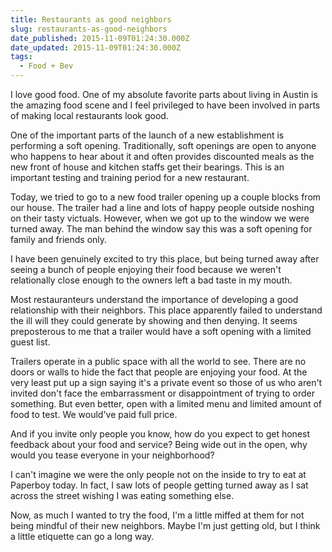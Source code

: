 ```yaml
---
title: Restaurants as good neighbors
slug: restaurants-as-good-neighbors
date_published: 2015-11-09T01:24:30.000Z
date_updated: 2015-11-09T01:24:30.000Z
tags:
  - Food + Bev
---
```


I love good food. One of my absolute favorite parts about living in Austin is the amazing food scene and I feel privileged to have been involved in parts of making local restaurants look good.

One of the important parts of the launch of a new establishment is performing a soft opening. Traditionally, soft openings are open to anyone who happens to hear about it and often provides discounted meals as the new front of house and kitchen staffs get their bearings. This is an important testing and training period for a new restaurant.

Today, we tried to go to a new food trailer opening up a couple blocks from our house. The trailer had a line and lots of happy people outside noshing on their tasty victuals. However, when we got up to the window we were turned away. The man behind the window say this was a soft opening for family and friends only.

I have been genuinely excited to try this place, but being turned away after seeing a bunch of people enjoying their food because we weren't relationally close enough to the owners left a bad taste in my mouth.

Most restauranteurs understand the importance of developing a good relationship with their neighbors. This place apparently failed to understand the ill will they could generate by showing and then denying. It seems preposterous to me that a trailer would have a soft opening with a limited guest list.

Trailers operate in a public space with all the world to see. There are no doors or walls to hide the fact that people are enjoying your food. At the very least put up a sign saying it's a private event so those of us who aren't invited don't face the embarrassment or disappointment of trying to order something. But even better, open with a limited menu and limited amount of food to test. We would've paid full price.

And if you invite only people you know, how do you expect to get honest feedback about your food and service? Being wide out in the open, why would you tease everyone in your neighborhood?

I can't imagine we were the only people not on the inside to try to eat at Paperboy today. In fact, I saw lots of people getting turned away as I sat across the street wishing I was eating something else.

Now, as much I wanted to try the food, I'm a little miffed at them for not being mindful of their new neighbors. Maybe I'm just getting old, but I think a little etiquette can go a long way.
